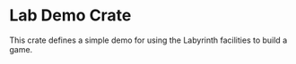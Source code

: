 # Lab Demo Crate

This crate defines a simple demo for using the Labyrinth facilities to build a game.